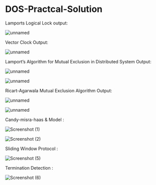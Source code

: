 # DOS-Practcal-Solution

Lamports Logical Lock output:

![unnamed](https://user-images.githubusercontent.com/67540881/159927272-327b6655-b896-4ddb-a49e-22483690da20.jpg)



Vector Clock Output:

![unnamed](https://user-images.githubusercontent.com/67540881/159927351-04357c70-7330-4df8-85d5-bf16f1f35905.jpg)




Lamport’s Algorithm for Mutual Exclusion in Distributed System Output:

![unnamed](https://user-images.githubusercontent.com/67540881/159926991-cf0c69e4-68a8-4c23-850e-0288343b87a1.png)

![unnamed](https://user-images.githubusercontent.com/67540881/159927038-a12ead16-7d5c-4d83-b2c8-13ae64bbb21d.png)


Ricart-Agarwala Mutual Exclusion Algorithm Output:

![unnamed](https://user-images.githubusercontent.com/67540881/159936852-5c7d8751-e3dd-4478-a771-92fde11a1f76.png)

![unnamed](https://user-images.githubusercontent.com/67540881/159936879-67a0d2d3-7269-4ad7-a2eb-67d6dc050610.png)


Candy-misra-haas & Model : 

![Screenshot (1)](https://user-images.githubusercontent.com/67540881/160590002-3794f095-c14a-4084-8277-6eee79549e8e.png)

![Screenshot (2)](https://user-images.githubusercontent.com/67540881/160590040-acee5950-1205-484b-8e44-dd9a4827109d.png)


Sliding Window Protocol :

![Screenshot (5)](https://user-images.githubusercontent.com/67540881/165028254-403b2b5b-cb96-412d-b007-ecc4553f27d1.png)


Termination Detection :

![Screenshot (6)](https://user-images.githubusercontent.com/67540881/165028946-cd87a127-34f2-4cb6-8beb-5fa2a12a3a59.png)




